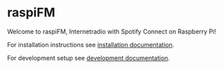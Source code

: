 # raspiFM
Welcome to raspiFM, Internetradio with Spotify Connect on Raspberry Pi!

For installation instructions see [installation documentation](/docs/Install.md).

For development setup see [development documentation](/docs/Development.md).
